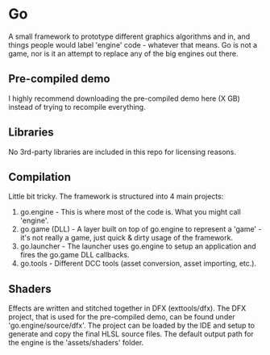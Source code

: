 # Go

A small framework to prototype different graphics algorithms and in, and things people would label 'engine' code - whatever that means.
Go is not a game, nor is it an attempt to replace any of the big engines out there.

## Pre-compiled demo

I highly recommend downloading the pre-compiled demo here (X GB) instead of trying to recompile everything.


## Libraries

No 3rd-party libraries are included in this repo for licensing reasons.

## Compilation

Little bit tricky. The framework is structured into 4 main projects:

1. go.engine - This is where most of the code is. What you might call 'engine'.
2. go.game (DLL) - A layer built on top of go.engine to represent a 'game' - it's not really a game, just quick & dirty usage of the framework.
3. go.launcher - The launcher uses go.engine to setup an application and fires the go.game DLL callbacks.
4. go.tools - Different DCC tools (asset conversion, asset importing, etc.).

## Shaders

Effects are written and stitched together in DFX (exttools/dfx).
The DFX project, that is used for the pre-compiled demo, can be found under 'go.engine/source/dfx'.
The project can be loaded by the IDE and setup to generate and copy the final HLSL source files.
The default output path for the engine is the 'assets/shaders' folder.